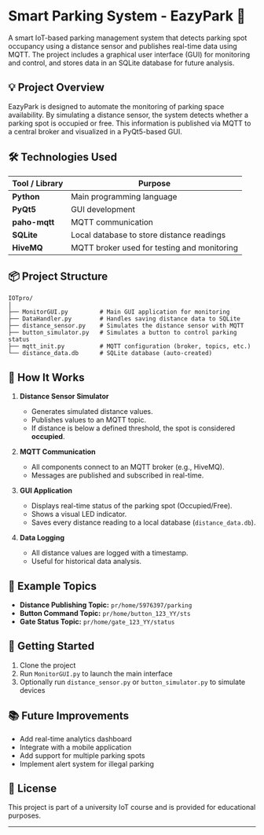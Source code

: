 # Smart Parking System - EazyPark 🚗

A smart IoT-based parking management system that detects parking spot occupancy using a distance sensor and publishes real-time data using MQTT. The project includes a graphical user interface (GUI) for monitoring and control, and stores data in an SQLite database for future analysis.

## 💡 Project Overview

EazyPark is designed to automate the monitoring of parking space availability. By simulating a distance sensor, the system detects whether a parking spot is occupied or free. This information is published via MQTT to a central broker and visualized in a PyQt5-based GUI.

## 🛠️ Technologies Used

| Tool / Library     | Purpose                                      |
|--------------------|----------------------------------------------|
| **Python**         | Main programming language                    |
| **PyQt5**          | GUI development                              |
| **paho-mqtt**      | MQTT communication                           |
| **SQLite**         | Local database to store distance readings    |
| **HiveMQ**         | MQTT broker used for testing and monitoring  |

## 📦 Project Structure

```
IOTpro/
│
├── MonitorGUI.py         # Main GUI application for monitoring
├── DataHandler.py        # Handles saving distance data to SQLite
├── distance_sensor.py    # Simulates the distance sensor with MQTT
├── button_simulator.py   # Simulates a button to control parking status
├── mqtt_init.py          # MQTT configuration (broker, topics, etc.)
└── distance_data.db      # SQLite database (auto-created)
```

## 🔌 How It Works

1. **Distance Sensor Simulator**
   - Generates simulated distance values.
   - Publishes values to an MQTT topic.
   - If distance is below a defined threshold, the spot is considered **occupied**.

2. **MQTT Communication**
   - All components connect to an MQTT broker (e.g., HiveMQ).
   - Messages are published and subscribed in real-time.

3. **GUI Application**
   - Displays real-time status of the parking spot (Occupied/Free).
   - Shows a visual LED indicator.
   - Saves every distance reading to a local database (`distance_data.db`).

4. **Data Logging**
   - All distance values are logged with a timestamp.
   - Useful for historical data analysis.

## 🧪 Example Topics

- **Distance Publishing Topic:** `pr/home/5976397/parking`
- **Button Command Topic:** `pr/home/button_123_YY/sts`
- **Gate Status Topic:** `pr/home/gate_123_YY/status`

## 🚀 Getting Started

1. Clone the project
2. Run `MonitorGUI.py` to launch the main interface
3. Optionally run `distance_sensor.py` or `button_simulator.py` to simulate devices

## 📚 Future Improvements

- Add real-time analytics dashboard
- Integrate with a mobile application
- Add support for multiple parking spots
- Implement alert system for illegal parking

## 📄 License

This project is part of a university IoT course and is provided for educational purposes.

---
